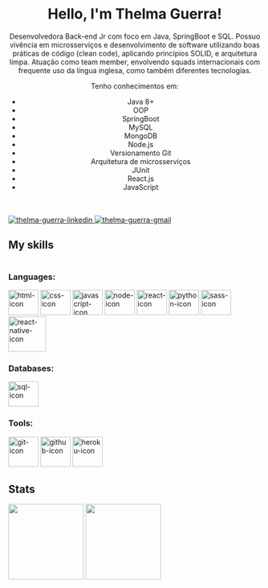 <div align="center">
<h1>Hello, I'm Thelma Guerra!</h1>
Desenvolvedora Back-end Jr com foco em Java, SpringBoot e SQL. Possuo vivência em microsserviços e desenvolvimento de software utilizando boas práticas de código (clean code), aplicando princípios SOLID, e arquitetura limpa. Atuação como team member, envolvendo squads internacionais com frequente uso da língua inglesa, como também diferentes tecnologias.

Tenho conhecimentos em:
- Java 8+
- OOP
- SpringBoot
- MySQL
- MongoDB
- Node.js
- Versionamento Git
- Arquitetura de microsserviços
- JUnit 
- React.js
- JavaScript
</div>
  
<div style="display: inline-block", align="center">
  </br>
  </br>
  <a href="https://www.linkedin.com/in/thelma-guerra-b55265216/" target="_blank">
  <img  alt="thelma-guerra-linkedin" src="https://img.shields.io/badge/LinkedIn-0077B5?style=for-the-badge&logo=linkedin&logoColor=white" style="max-width=100%;">
  </a>
  
  <a href="mailto:thelmaguerrag@gmail.com" target="_blank">
  <img  alt="thelma-guerra-gmail" src="https://img.shields.io/badge/Gmail-D14836?style=for-the-badge&logo=gmail&logoColor=white" style="max-width=100%;">
  </a>
</div>


<h2>My skills</h2>
<div id="icon_div" style="display: inline-block" align="left">
  <h3>Languages:</h3>
  <img  alt="html-icon" height="50" width="60" src="https://cdn.jsdelivr.net/gh/devicons/devicon/icons/html5/html5-plain.svg"> 
  <img  alt="css-icon" height="50" width="60" src="https://cdn.jsdelivr.net/gh/devicons/devicon/icons/css3/css3-plain.svg">
  <img  alt="javascript-icon" height="50" width="60" src="https://cdn.worldvectorlogo.com/logos/javascript-1.svg">
  <img  alt="node-icon" height="50" width="60" src="https://cdn.worldvectorlogo.com/logos/nodejs-icon.svg">
  <img  alt="react-icon" height="50" width="60" src="https://cdn.worldvectorlogo.com/logos/react-2.svg">
  <img  alt="python-icon" height="50" width="60" src="https://cdn.jsdelivr.net/gh/devicons/devicon/icons/python/python-original.svg"> 
  <img  alt="sass-icon" height="50" width="60" src="https://cdn.worldvectorlogo.com/logos/sass-1.svg"> 
  </br>
  <img  alt="react-native-icon" height="70" width="75" marginTop="100px" src="https://cdn.worldvectorlogo.com/logos/react-native-1.svg">
  </br>
  
  <h3>Databases:</h3>
  <img  alt="sql-icon" height="50" width="60" src="https://cdn.jsdelivr.net/gh/devicons/devicon/icons/mysql/mysql-original-wordmark.svg">
  <br>

<h3>Tools:</h3>
  <img  alt="git-icon" hight="50" width="60" src="https://cdn.jsdelivr.net/gh/devicons/devicon/icons/git/git-original-wordmark.svg">
  <img  alt="github-icon" hight="50" width="60" src="https://cdn.jsdelivr.net/gh/devicons/devicon/icons/github/github-original-wordmark.svg" />
  <img  alt="heroku-icon" hight="50" width="60" src="https://cdn.worldvectorlogo.com/logos/heroku-4.svg">
</div>



## Stats
<div style="display: inline-block;" align="left">
  <img height="150em" src = "https://github-readme-stats.vercel.app/api?username=ThelmaGuerra&show_icons=true&theme=tokyonight&border_radius=10&bg_color=0e1117"/>
  <img height="150em" src="https://github-readme-stats.vercel.app/api/top-langs/?username=ThelmaGuerra&layout=compact&theme=tokyonight&border_radius=10&bg_color=0e1117"/>
</div>

